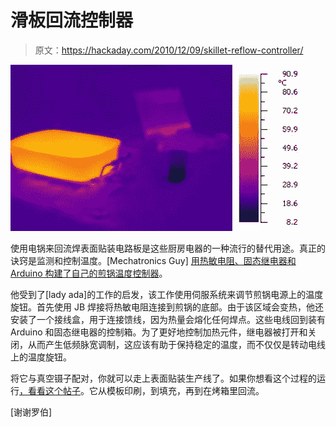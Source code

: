 # 滑板回流控制器

> 原文：<https://hackaday.com/2010/12/09/skillet-reflow-controller/>

![](img/bc376f33509bcd1370aae6ae1d52ff1f.png "skillet-reflow")

使用电锅来回流焊表面贴装电路板是这些厨房电器的一种流行的替代用途。真正的诀窍是监测和控制温度。[Mechatronics Guy] [用热敏电阻、固态继电器和 Arduino 构建了自己的煎锅温度控制器](http://sites.google.com/site/mechatronicsguy/reflow-skillet)。

他受到了[lady ada]的工作的启发，该工作使用伺服系统来调节煎锅电源上的温度旋钮。首先使用 JB 焊接将热敏电阻连接到煎锅的底部。由于该区域会变热，他还安装了一个接线盒，用于连接馈线，因为热量会熔化任何焊点。这些电线回到装有 Arduino 和固态继电器的控制箱。为了更好地控制加热元件，继电器被打开和关闭，从而产生低频脉宽调制，这应该有助于保持稳定的温度，而不仅仅是转动电线上的温度旋钮。

将它与真空镊子配对，你就可以走上表面贴装生产线了。如果你想看这个过程的运行[，看看这个帖子](http://hackaday.com/2009/10/13/how-to-populate-a-surface-mount-pcb/)。它从模板印刷，到填充，再到在烤箱里回流。

[谢谢罗伯]